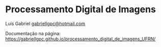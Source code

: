 # Processamento Digital de Imagens

Luís Gabriel <gabriellgpc@hotmail.com>

Documentação na página: https://gabriellgpc.github.io/processamento_digital_de_imagens_UFRN/
